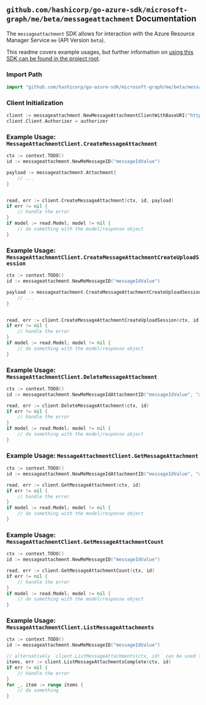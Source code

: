 
## `github.com/hashicorp/go-azure-sdk/microsoft-graph/me/beta/messageattachment` Documentation

The `messageattachment` SDK allows for interaction with the Azure Resource Manager Service `me` (API Version `beta`).

This readme covers example usages, but further information on [using this SDK can be found in the project root](https://github.com/hashicorp/go-azure-sdk/tree/main/docs).

### Import Path

```go
import "github.com/hashicorp/go-azure-sdk/microsoft-graph/me/beta/messageattachment"
```


### Client Initialization

```go
client := messageattachment.NewMessageAttachmentClientWithBaseURI("https://management.azure.com")
client.Client.Authorizer = authorizer
```


### Example Usage: `MessageAttachmentClient.CreateMessageAttachment`

```go
ctx := context.TODO()
id := messageattachment.NewMeMessageID("messageIdValue")

payload := messageattachment.Attachment{
	// ...
}


read, err := client.CreateMessageAttachment(ctx, id, payload)
if err != nil {
	// handle the error
}
if model := read.Model; model != nil {
	// do something with the model/response object
}
```


### Example Usage: `MessageAttachmentClient.CreateMessageAttachmentCreateUploadSession`

```go
ctx := context.TODO()
id := messageattachment.NewMeMessageID("messageIdValue")

payload := messageattachment.CreateMessageAttachmentCreateUploadSessionRequest{
	// ...
}


read, err := client.CreateMessageAttachmentCreateUploadSession(ctx, id, payload)
if err != nil {
	// handle the error
}
if model := read.Model; model != nil {
	// do something with the model/response object
}
```


### Example Usage: `MessageAttachmentClient.DeleteMessageAttachment`

```go
ctx := context.TODO()
id := messageattachment.NewMeMessageIdAttachmentID("messageIdValue", "attachmentIdValue")

read, err := client.DeleteMessageAttachment(ctx, id)
if err != nil {
	// handle the error
}
if model := read.Model; model != nil {
	// do something with the model/response object
}
```


### Example Usage: `MessageAttachmentClient.GetMessageAttachment`

```go
ctx := context.TODO()
id := messageattachment.NewMeMessageIdAttachmentID("messageIdValue", "attachmentIdValue")

read, err := client.GetMessageAttachment(ctx, id)
if err != nil {
	// handle the error
}
if model := read.Model; model != nil {
	// do something with the model/response object
}
```


### Example Usage: `MessageAttachmentClient.GetMessageAttachmentCount`

```go
ctx := context.TODO()
id := messageattachment.NewMeMessageID("messageIdValue")

read, err := client.GetMessageAttachmentCount(ctx, id)
if err != nil {
	// handle the error
}
if model := read.Model; model != nil {
	// do something with the model/response object
}
```


### Example Usage: `MessageAttachmentClient.ListMessageAttachments`

```go
ctx := context.TODO()
id := messageattachment.NewMeMessageID("messageIdValue")

// alternatively `client.ListMessageAttachments(ctx, id)` can be used to do batched pagination
items, err := client.ListMessageAttachmentsComplete(ctx, id)
if err != nil {
	// handle the error
}
for _, item := range items {
	// do something
}
```
